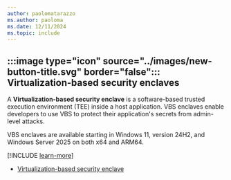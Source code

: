 ```yaml
---
author: paolomatarazzo
ms.author: paoloma
ms.date: 12/11/2024
ms.topic: include
---
```


## :::image type="icon" source="../images/new-button-title.svg" border="false"::: Virtualization-based security enclaves

A **Virtualization-based security enclave** is a software-based trusted execution environment (TEE) inside a host application. VBS enclaves enable developers to use VBS to protect their application's secrets from admin-level attacks.

VBS enclaves are available starting in Windows 11, version 24H2, and Windows Server 2025 on both x64 and ARM64.

[!INCLUDE [learn-more](learn-more.md)]

- [Virtualization-based security enclave](/windows/win32/trusted-execution/vbs-enclaves)
